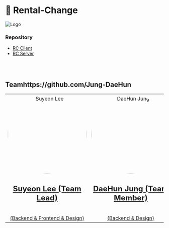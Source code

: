 # 👀 Rental-Change
![Logo](https://github.com/Rental-Change/.github/assets/122202949/4e853cf0-31b3-482a-871f-f55b41165d90)

### Repository 
- [RC Client](https://github.com/Rental-Change/RC-client) <br>
- [RC Server](https://github.com/Rental-Change/RC-server)
<br>
<br>


## Teamhttps://github.com/Jung-DaeHun
<table align="center">
  <tr>
    <td align="center">
      <a href="https://github.com/leeluse">
        <img src="https://github.com/Rental-Change/.github/assets/122202949/8e685496-a15e-4c02-826a-c4ee6af1de8e" width="250px;" alt="Suyeon Lee" style="border-radius:50%;"/><br />
        <h2>Suyeon Lee (Team Lead)</h2><br />
        (Backend & Frontend & Design)
      </a>
    </td>
    <td align="center">
      <a href="https://github.com/Jung-DaeHun">
        <img src="https://github.com/Rental-Change/.github/assets/122202949/42d87e33-5d66-4e79-9544-f22424686621" width="250px;" alt="DaeHun Jung" style="border-radius:50%;"/><br />
        <h2>DaeHun Jung (Team Member)</h2><br />
        (Backend & Design)
      </a>
    </td>
  </tr>
</table>

